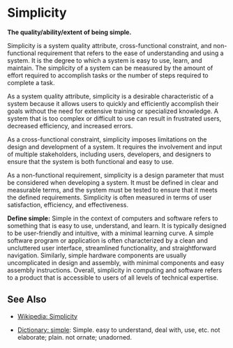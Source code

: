 # Simplicity

**The quality/ability/extent of being simple.**

<span data-chatgpt-prompt="explain simplicity (system quality attribute, non-functional requirement, cross-functional constraint )">

Simplicity is a system quality attribute, cross-functional constraint, and non-functional requirement that refers to the ease of understanding and using a system. It is the degree to which a system is easy to use, learn, and maintain. The simplicity of a system can be measured by the amount of effort required to accomplish tasks or the number of steps required to complete a task.

As a system quality attribute, simplicity is a desirable characteristic of a system because it allows users to quickly and efficiently accomplish their goals without the need for extensive training or specialized knowledge. A system that is too complex or difficult to use can result in frustrated users, decreased efficiency, and increased errors.

As a cross-functional constraint, simplicity imposes limitations on the design and development of a system. It requires the involvement and input of multiple stakeholders, including users, developers, and designers to ensure that the system is both functional and easy to use.

As a non-functional requirement, simplicity is a design parameter that must be considered when developing a system. It must be defined in clear and measurable terms, and the system must be tested to ensure that it meets the defined requirements. Simplicity is often measured in terms of user satisfaction, efficiency, and effectiveness.

</span>

**Define simple:** <span data-chatgpt-prompt="define simple (computers and software)">Simple in the context of computers and software refers to something that is easy to use, understand, and learn. It is typically designed to be user-friendly and intuitive, with a minimal learning curve. A simple software program or application is often characterized by a clean and uncluttered user interface, streamlined functionality, and straightforward navigation. Similarly, simple hardware components are usually uncomplicated in design and assembly, with minimal components and easy assembly instructions. Overall, simplicity in computing and software refers to a product that is accessible to users of all levels of technical expertise.</span>

## See Also

* [Wikipedia: Simplicity](https://wikipedia.org/wiki/Simplicity)

* [Dictionary: simple](https://www.dictionary.com/browse/simple): Simple. easy to understand, deal with, use, etc. not elaborate; plain. not ornate; unadorned.

